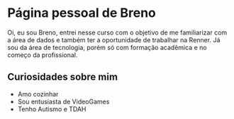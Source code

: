 # Página pessoal de Breno

Oi, eu sou Breno, entrei nesse curso com o objetivo de me familiarizar com a área de dados e também ter a oportunidade de trabalhar na Renner. Já sou da área de tecnologia, porém só com formação acadêmica e no começo da profissional.

## Curiosidades sobre mim
 - Amo cozinhar
 - Sou entusiasta de VideoGames
 - Tenho Autismo e TDAH
